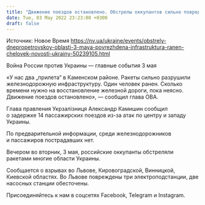 ```yaml
---
title: "Движение поездов остановлено. Обстрелы оккупантов сильно повредили железную дорогу в Днепропетровской области, ранен человек"
date: Tue, 03 May 2022 23:23:00 +0300
draft: false
---
```

Источник: Новое Время https://nv.ua/ukraine/events/obstrely-dnepropetrovskoy-oblasti-3-maya-povrezhdena-infrastruktura-ranen-chelovek-novosti-ukrainy-50239105.html


Война России против Украины — главные события 3 мая

«У нас два „прилета“ в Каменском районе. Ракеты сильно разрушили железнодорожную инфраструктуру. Один человек ранен. Сколько времени нужно на восстановление железной дороги, пока неясно. Движение поездов остановлено», — сообщил глава ОВА.

Глава правления Укрзалізниця Александр Камишин сообщил о задержке 14 пассажирских поездов из-за атак по центру и западу Украины.

По предварительной информации, среди железнодорожников и пассажиров пострадавших нет.

Вечером во вторник, 3 мая, российские оккупанты обстреляли ракетами многие области Украины.

Сообщается о взрывах во Львове, Кировоградской, Винницкой, Киевской областях. Во Львове повреждены три электроподстанции, две насосных станции обесточены.

Присоединяйтесь к нам в соцсетях Facebook, Telegram и Instagram.
